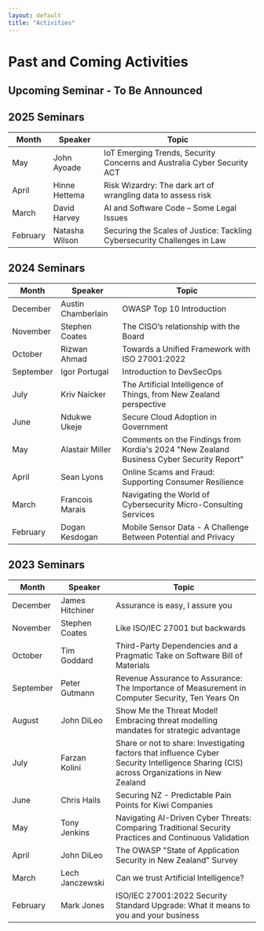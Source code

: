 ```yaml
---
layout: default
title: "Activities"
---
```


# Past and Coming Activities


## Upcoming Seminar - To Be Announced

<!--
## Upcoming Seminar

- **Topic**: CRITICAL NEXUS: The role of policy and cybersecurity in critical infrastructure resilience
- **Speaker**: Lauren Veenstra
- **Date**: 12th June at 8:00 am NZDT (via Zoom)
- <a href= "/NZISF-website/assets/docs/12%20June%202025%20NZISF%20seminar.pdf" target="_blank">📄 View Seminar Invitation (PDF)</a>
-->
## 2025 Seminars

| Month      | Speaker           | Topic                                                                                     |
|------------|-------------------|-------------------------------------------------------------------------------------------|
| May        | John Ayoade       | IoT Emerging Trends, Security Concerns and Australia Cyber Security ACT                   |
| April      | Hinne Hettema     | Risk Wizardry: The dark art of wrangling data to assess risk                              |
| March      | David Harvey      | AI and Software Code – Some Legal Issues                                                  |
| February   | Natasha Wilson    | Securing the Scales of Justice: Tackling Cybersecurity Challenges in Law                  |

## 2024 Seminars

| Month      | Speaker           | Topic                                                                                     |
|------------|-------------------|-------------------------------------------------------------------------------------------|
| December   | Austin Chamberlain| OWASP Top 10 Introduction                                                                 |
| November   | Stephen Coates    | The CISO’s relationship with the Board                                                    |
| October    | Rizwan Ahmad      | Towards a Unified Framework with ISO 27001:2022                                           |
| September  | Igor Portugal     | Introduction to DevSecOps                                                                 |
| July       | Kriv Naicker      | The Artificial Intelligence of Things, from New Zealand perspective                       |
| June       | Ndukwe Ukeje      | Secure Cloud Adoption in Government                                                       |
| May        | Alastair Miller   | Comments on the Findings from Kordia's 2024 "New Zealand Business Cyber Security Report"  |
| April      | Sean Lyons        | Online Scams and Fraud: Supporting Consumer Resilience                                    |
| March      | Francois Marais   | Navigating the World of Cybersecurity Micro-Consulting Services                           |
| February   | Dogan Kesdogan    | Mobile Sensor Data - A Challenge Between Potential and Privacy                            |

## 2023 Seminars

| Month      | Speaker           | Topic                                                                                     |
|------------|-------------------|-------------------------------------------------------------------------------------------|
| December   | James Hitchiner   | Assurance is easy, I assure you                                                           |
| November   | Stephen Coates    | Like ISO/IEC 27001 but backwards                                                          |
| October    | Tim Goddard       | Third-Party Dependencies and a Pragmatic Take on Software Bill of Materials               |
| September  | Peter Gutmann     | Revenue Assurance to Assurance: The Importance of Measurement in Computer Security, Ten Years On |
| August     | John DiLeo        | Show Me the Threat Model! Embracing threat modelling mandates for strategic advantage     |
| July       | Farzan Kolini     | Share or not to share: Investigating factors that influence Cyber Security Intelligence Sharing (CIS) across Organizations in New Zealand |
| June       | Chris Hails       | Securing NZ - Predictable Pain Points for Kiwi Companies                                 |
| May        | Tony Jenkins      | Navigating AI-Driven Cyber Threats: Comparing Traditional Security Practices and Continuous Validation |
| April      | John DiLeo        | The OWASP "State of Application Security in New Zealand" Survey                          |
| March      | Lech Janczewski   | Can we trust Artificial Intelligence?                                                    |
| February   | Mark Jones        | ISO/IEC 27001:2022 Security Standard Upgrade: What it means to you and your business     |
